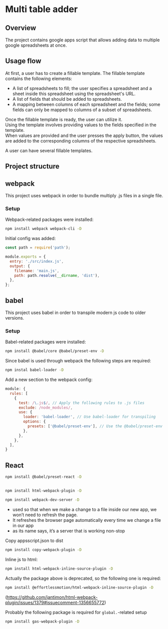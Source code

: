 # Multi table adder

## Overview

The project contains google apps script that allows adding data to multiple google spreadsheets at once.  

## Usage flow

At first, a user has to create a fillable template.
The fillable template contains the following elements:
- A list of spreadsheets to fill; the user specifies a spreadsheet and a sheet inside this spreadsheet using the spreadsheet's URL.
- A list of fields that should be added to spreadsheets.
- A mapping between columns of each spreadsheet and the fields; some fields can only be mapped to columns of a subset of spreadsheets.

Once the fillable template is ready, the user can utilize it.  
Using the template involves providing values to the fields specified in the template.  
When values are provided and the user presses the apply button, the values are added to the corresponding columns of the respective spreadsheets.

A user can have several fillable templates.


## Project structure



## webpack

This project uses webpack in order to bundle multiply .js files in a single file. 

### Setup

Webpack-related packages were installed:
```bash
npm install webpack webpack-cli -D
```

Initial config was added:
```js
const path = require('path');

module.exports = {
  entry: './src/index.js',
  output: {
    filename: 'main.js',
    path: path.resolve(__dirname, 'dist'),
  },
};
```


## babel

This project uses babel in order to transpile modern js code to older versions. 

### Setup

Babel-related packages were installed:
```bash
npm install @babel/core @babel/preset-env -D
```

Since babel is used through webpack the following steps are required:

```bash
npm instal babel-loader -D
```

Add a new section to the webpack config:

```js
module: {
  rules: [
    {
      test: /\.js$/, // Apply the following rules to .js files
      exclude: /node_modules/,
      use: {
        loader: 'babel-loader', // Use babel-loader for transpiling
        options: {
          presets: ['@babel/preset-env'], // Use the @babel/preset-env preset
        },
      },
    },
  ],
}
```

## React 

```bash
npm install @babel/preset-react -D
```

## 


```bash
npm install html-webpack-plugin -D
```

```bash
npm install webpack-dev-server -D
```

- used so that when we make a change to a file inside our new app, we won’t need to refresh the page. 
- It refreshes the browser page automatically every time we change a file in our app
- as its name says, it’s a server that is working non-stop

Copy appsscript.json to dist

```bash
npm install copy-webpack-plugin -D
```

Inline js to html:
```bash
npm install html-webpack-inline-source-plugin -D
```
Actually the package above is deprecated, so the following one is required:
```bash
npm install @effortlessmotion/html-webpack-inline-source-plugin -D
```
(https://github.com/jantimon/html-webpack-plugin/issues/1379#issuecomment-1356655772)


Probably the following package is required for `global.`-related setup
```bash
npm install gas-webpack-plugin -D
```